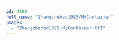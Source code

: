 ```yaml
---
id: 4409
full_name: "Zhangzhehao1995/MyContainer"
images: 
  - "Zhangzhehao1995-MyContainer-tf1"
---
```

